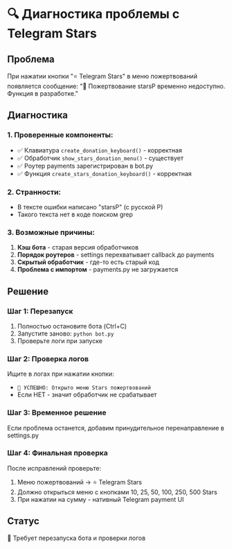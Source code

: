 # 🔍 Диагностика проблемы с Telegram Stars

## Проблема
При нажатии кнопки "⭐ Telegram Stars" в меню пожертвований появляется сообщение:
"📄 Пожертвование starsР временно недоступно. Функция в разработке."

## Диагностика

### 1. Проверенные компоненты:
- ✅ Клавиатура `create_donation_keyboard()` - корректная
- ✅ Обработчик `show_stars_donation_menu()` - существует
- ✅ Роутер payments зарегистрирован в bot.py
- ✅ Функция `create_stars_donation_keyboard()` - корректная

### 2. Странности:
- В тексте ошибки написано "starsР" (с русской Р)
- Такого текста нет в коде поиском grep

### 3. Возможные причины:
1. **Кэш бота** - старая версия обработчиков
2. **Порядок роутеров** - settings перехватывает callback до payments
3. **Скрытый обработчик** - где-то есть старый код
4. **Проблема с импортом** - payments.py не загружается

## Решение

### Шаг 1: Перезапуск
1. Полностью остановите бота (Ctrl+C)
2. Запустите заново: `python bot.py`
3. Проверьте логи при запуске

### Шаг 2: Проверка логов
Ищите в логах при нажатии кнопки:
- `🌟 УСПЕШНО: Открыто меню Stars пожертвований`
- Если НЕТ - значит обработчик не срабатывает

### Шаг 3: Временное решение
Если проблема останется, добавим принудительное перенаправление в settings.py

### Шаг 4: Финальная проверка
После исправлений проверьте:
1. Меню пожертвований → ⭐ Telegram Stars
2. Должно открыться меню с кнопками 10, 25, 50, 100, 250, 500 Stars
3. При нажатии на сумму - нативный Telegram payment UI

## Статус
🔧 Требует перезапуска бота и проверки логов